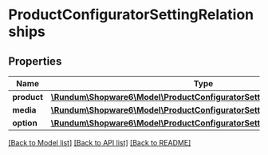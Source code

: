 # ProductConfiguratorSettingRelationships

## Properties
Name | Type | Description | Notes
------------ | ------------- | ------------- | -------------
**product** | [**\Rundum\Shopware6\Model\ProductConfiguratorSettingRelationshipsProduct**](ProductConfiguratorSettingRelationshipsProduct.md) |  | [optional] 
**media** | [**\Rundum\Shopware6\Model\ProductConfiguratorSettingRelationshipsMedia**](ProductConfiguratorSettingRelationshipsMedia.md) |  | [optional] 
**option** | [**\Rundum\Shopware6\Model\ProductConfiguratorSettingRelationshipsOption**](ProductConfiguratorSettingRelationshipsOption.md) |  | [optional] 

[[Back to Model list]](../../README.md#documentation-for-models) [[Back to API list]](../../README.md#documentation-for-api-endpoints) [[Back to README]](../../README.md)

